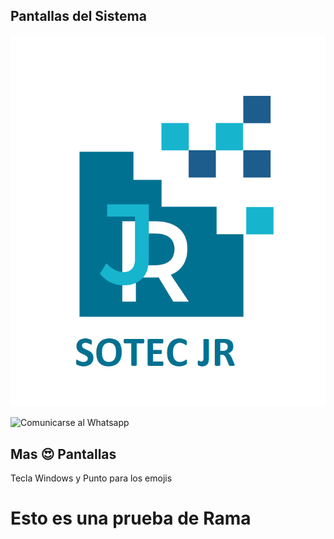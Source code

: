 ## Pantallas del Sistema

![Captura de Pantalla](docs/logo.JPEG)

![Comunicarse al Whatsapp](https://img.shields.io/badge/WhatsApp-25D366?style=for-the-badge&logo=whatsapp&logoColor=white)

## Mas 😍 Pantallas
Tecla Windows y Punto para los emojis

# Esto es una prueba de Rama
